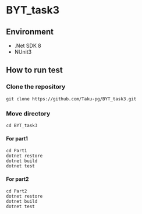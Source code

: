 # BYT_task3

## Environment
- .Net SDK 8
- NUnit3

## How to run test
### Clone the repository
```
git clone https://github.com/Taku-pg/BYT_task3.git
```
### Move directory
```
cd BYT_task3
```
#### For part1
```
cd Part1
dotnet restore
dotnet build
dotnet test
```
#### For part2
```
cd Part2
dotnet restore
dotnet build
dotnet test
```
